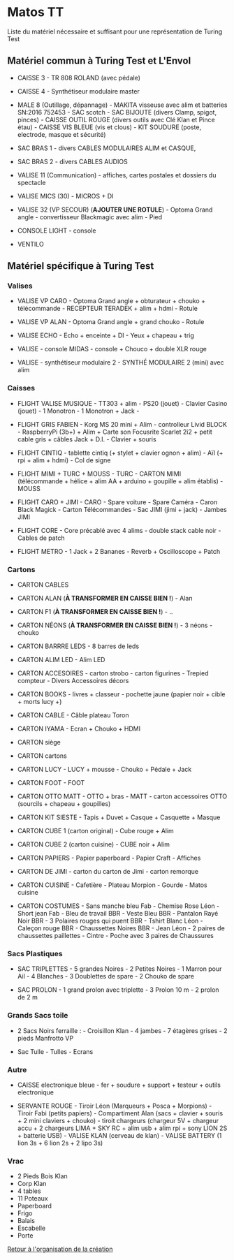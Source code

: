 Matos TT
========
Liste du matériel nécessaire et suffisant pour une représentation de Turing Test

## Matériel commun à Turing Test et L'Envol

- CAISSE 3
        - TR 808 ROLAND (avec pédale)

- CAISSE 4
        - Synthétiseur modulaire master

- MALE 8 (Outillage, dépannage)
        - MAKITA visseuse avec alim et batteries SN:2016 752453
        - SAC scotch
        - SAC BIJOUTE (divers Clamp, spigot, pinces)
        - CAISSE OUTIL ROUGE (divers outils avec Clé Klan et Pince étau)
        - CAISSE VIS BLEUE (vis et clous)
        - KIT SOUDURE (poste, electrode, masque et sécurité)

- SAC BRAS 1 
        - divers CABLES MODULAIRES ALIM et CASQUE, 

- SAC BRAS 2
        - divers CABLES AUDIOS

- VALISE 11 (Communication)
        - affiches, cartes postales et dossiers du spectacle

- VALISE MICS (30)
        - MICROS + DI

- VALISE 32 (VP SECOUR) (**AJOUTER UNE ROTULE**)
        - Optoma Grand angle
        - convertisseur Blackmagic avec alim
        - Pied

- CONSOLE LIGHT
        - console

- VENTILO

## Matériel spécifique à Turing Test

### Valises

- VALISE VP CARO
        - Optoma Grand angle + obturateur + chouko + télécommande
        - RECEPTEUR TERADEK + alim + hdmi
        - Rotule

- VALISE VP ALAN
        - Optoma Grand angle + grand chouko
        - Rotule

- VALISE ECHO
        - Echo + enceinte + DI
        - Yeux + chapeau + trig

- VALISE - console MIDAS
        - console + Chouco + double XLR rouge

- VALISE - synthétiseur modulaire 2
        - SYNTHÉ MODULAIRE 2 (mini) avec alim

### Caisses

- FLIGHT VALISE MUSIQUE
        - TT303 + alim
        - PS20 (jouet)
        - Clavier Casino (jouet)
        - 1 Monotron
        - 1 Monotron + Jack
        -
- FLIGHT GRIS FABIEN
        - Korg MS 20 mini + Alim
        - controlleur Livid BLOCK
        - RaspberryPi (3b+) + Alim + Carte son Focusrite Scarlet 2i2 + petit cable gris + câbles Jack +  D.I.
        - Clavier + souris

- FLIGHT CINTIQ
        - tablette cintiq (+ stylet + clavier ognon + alim)
        - Aïl (+ rpi + alim + hdmi)
        - Col de signe

- FLIGHT MIMI + TURC + MOUSS
        - TURC
        - CARTON MIMI (télécommande + hélice + alim AA + arduino + goupille + alim établis)
        - MOUSS

- FLIGHT CARO + JIMI
        - CARO
        - Spare voiture
        - Spare Caméra
        - Caron Black Magick
        - Carton Télécommandes
        - Sac JIMI (jimi + jack)
        - Jambes JIMI
 
- FLIGHT CORE
        - Core précablé avec 4 alims
        - double stack cable noir
        - Cables de patch

- FLIGHT METRO
        - 1 Jack + 2 Bananes
        - Reverb + Oscilloscope + Patch

### Cartons

- CARTON CABLES 

- CARTON ALAN (**À TRANSFORMER EN CAISSE BIEN !**)
        - Alan

- CARTON F1 (**À TRANSFORMER EN CAISSE BIEN !**)
        - ..

- CARTON NÉONS (**À TRANSFORMER EN CAISSE BIEN !**)
        - 3 néons
        - chouko

- CARTON BARRRE LEDS
        - 8 barres de leds

- CARTON ALIM LED
        - Alim LED

- CARTON ACCESOIRES
        - carton strobo
        - carton figurines
        - Trepied compteur
        - Divers Accessoires décors 

- CARTON BOOKS
        - livres + classeur
        - pochette jaune (papier noir + cible + morts lucy +)

- CARTON CABLE
        - Câble plateau Toron

- CARTON IYAMA
        - Ecran + Chouko + HDMI

- CARTON siège

- CARTON cartons

- CARTON LUCY
        - LUCY + mousse
        - Chouko + Pédale + Jack

- CARTON FOOT
        - FOOT

- CARTON OTTO MATT
        - OTTO + bras
        - MATT
        - carton accessoires OTTO (sourcils + chapeau + goupilles)

- CARTON KIT SIESTE
        - Tapis + Duvet + Casque + Casquette + Masque

- CARTON CUBE 1 (carton original)
        - Cube rouge + Alim

- CARTON CUBE 2 (carton cuisine)
        - CUBE noir + Alim

- CARTON PAPIERS
        - Papier paperboard
        - Papier Craft
        - Affiches

- CARTON DE JIMI
        - carton du carton de Jimi
        - carton remorque

- CARTON CUISINE
        - Cafetière
        - Plateau Morpion
        - Gourde
        - Matos cuisine

- CARTON COSTUMES
        - Sans manche bleu Fab
        - Chemise Rose Léon
        - Short jean Fab
        - Bleu de travail BBR
        - Veste Bleu BBR
        - Pantalon Rayé Noir BBR
        - 3 Polaires rouges qui puent BBR
        - Tshirt Blanc Léon
        - Caleçon rouge BBR
        - Chaussettes Noires BBR
        - Jean Léon
        - 2 paires de chaussettes paillettes
        - Cintre
        - Poche avec 3 paires de Chaussures


### Sacs Plastiques

- SAC TRIPLETTES
        - 5 grandes Noires
        - 2 Petites Noires
        - 1 Marron pour Ail
        - 4 Blanches
        - 3 Doublettes de spare
        - 2 Chouko de spare

- SAC PROLON
        - 1 grand prolon avec triplette
        - 3 Prolon 10 m
        - 2 prolon de 2 m

### Grands Sacs toile

- 2 Sacs Noirs ferraille :
        - Croisillon Klan
        - 4 jambes
        - 7 étagères grises
        - 2 pieds Manfrotto VP

- Sac Tulle
        - Tulles
        - Ecrans

### Autre

- CAISSE electronique bleue
        - fer + soudure + support + testeur + outils electronique

- SERVANTE ROUGE
        - Tiroir Léon (Marqueurs + Posca + Morpions)
        - Tiroir Fabi (petits papiers)
        - Compartiment Alan (sacs + clavier + souris + 2 mini claviers + chouko)
        - tiroit chargeurs (chargeur 5V + chargeur accu + 2 chargeurs LIMA + SKY RC + alim usb + alim rpi + sony LION 2S + batterie USB)
        - VALISE KLAN (cerveau de klan)
        - VALISE BATTERY (1 lion 3s + 6 lion 2s + 2 lipo 3s)

### Vrac

- 2 Pieds Bois Klan
- Corp Klan
- 4 tables
- 11 Poteaux
- Paperboard
- Frigo
- Balais
- Escabelle
- Porte


[Retour à l'organisation de la création](.)
